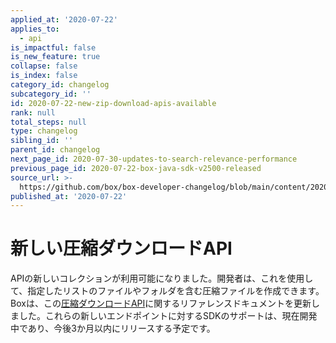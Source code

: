 ```yaml
---
applied_at: '2020-07-22'
applies_to:
  - api
is_impactful: false
is_new_feature: true
collapse: false
is_index: false
category_id: changelog
subcategory_id: ''
id: 2020-07-22-new-zip-download-apis-available
rank: null
total_steps: null
type: changelog
sibling_id: ''
parent_id: changelog
next_page_id: 2020-07-30-updates-to-search-relevance-performance
previous_page_id: 2020-07-22-box-java-sdk-v2500-released
source_url: >-
  https://github.com/box/box-developer-changelog/blob/main/content/2020/07-22-new-zip-download-apis-available.md
published_at: '2020-07-22'
---
```

# 新しい圧縮ダウンロードAPI

APIの新しいコレクションが利用可能になりました。開発者は、これを使用して、指定したリストのファイルやフォルダを含む圧縮ファイルを作成できます。Boxは、この[圧縮ダウンロードAPI][zip_downloads_api]に関するリファレンスドキュメントを更新しました。これらの新しいエンドポイントに対するSDKのサポートは、現在開発中であり、今後3か月以内にリリースする予定です。

[zip_downloads_api]: e://post_zip_downloads
